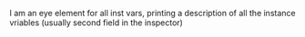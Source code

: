 I am an eye element for all inst vars, printing a description of all the instance vriables (usually second field in the inspector)